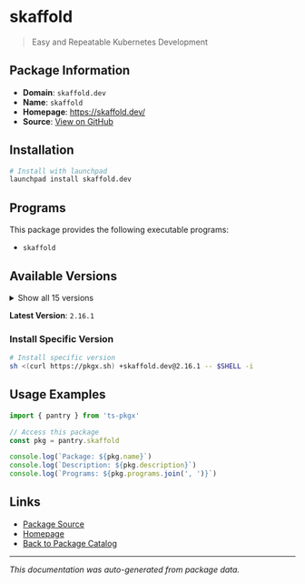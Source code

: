 # skaffold

> Easy and Repeatable Kubernetes Development

## Package Information

- **Domain**: `skaffold.dev`
- **Name**: `skaffold`
- **Homepage**: https://skaffold.dev/
- **Source**: [View on GitHub](https://github.com/pkgxdev/pantry/tree/main/projects/skaffold.dev/package.yml)

## Installation

```bash
# Install with launchpad
launchpad install skaffold.dev
```

## Programs

This package provides the following executable programs:

- `skaffold`

## Available Versions

<details>
<summary>Show all 15 versions</summary>

- `2.16.1`, `2.16.0`, `2.15.0`, `2.14.2`, `2.14.1`
- `2.14.0`, `2.13.2`, `2.13.0`, `2.12.0`, `2.11.1`
- `2.11.0`, `2.10.1`, `2.10.0`, `2.9.0`, `2.8.0`

</details>

**Latest Version**: `2.16.1`

### Install Specific Version

```bash
# Install specific version
sh <(curl https://pkgx.sh) +skaffold.dev@2.16.1 -- $SHELL -i
```

## Usage Examples

```typescript
import { pantry } from 'ts-pkgx'

// Access this package
const pkg = pantry.skaffold

console.log(`Package: ${pkg.name}`)
console.log(`Description: ${pkg.description}`)
console.log(`Programs: ${pkg.programs.join(', ')}`)
```

## Links

- [Package Source](https://github.com/pkgxdev/pantry/tree/main/projects/skaffold.dev/package.yml)
- [Homepage](https://skaffold.dev/)
- [Back to Package Catalog](../../package-catalog.md)

---

*This documentation was auto-generated from package data.*
